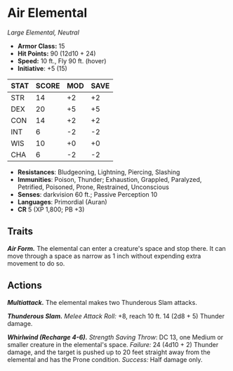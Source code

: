 # Air Elemental

*Large Elemental, Neutral*

- **Armor Class:** 15
- **Hit Points:** 90 (12d10 + 24)
- **Speed:** 10 ft., Fly 90 ft. (hover)
- **Initiative**: +5 (15)

|STAT|SCORE|MOD|SAVE|
| --- | --- | --- | ---- |
| STR | 14 | +2 | +2 |
| DEX | 20 | +5 | +5 |
| CON | 14 | +2 | +2 |
| INT | 6 | -2 | -2 |
| WIS | 10 | +0 | +0 |
| CHA | 6 | -2 | -2 |

- **Resistances**: Bludgeoning, Lightning, Piercing, Slashing
- **Immunities**: Poison, Thunder; Exhaustion, Grappled, Paralyzed, Petrified, Poisoned, Prone, Restrained, Unconscious
- **Senses**: darkvision 60 ft.; Passive Perception 10
- **Languages**: Primordial (Auran)
- **CR** 5 (XP 1,800; PB +3)

## Traits

***Air Form.*** The elemental can enter a creature's space and stop there. It can move through a space as narrow as 1 inch without expending extra movement to do so.


## Actions

***Multiattack.*** The elemental makes two Thunderous Slam attacks.

***Thunderous Slam.*** *Melee Attack Roll:* +8, reach 10 ft. 14 (2d8 + 5) Thunder damage.

***Whirlwind (Recharge 4-6).*** *Strength Saving Throw*: DC 13, one Medium or smaller creature in the elemental's space. *Failure:*  24 (4d10 + 2) Thunder damage, and the target is pushed up to 20 feet straight away from the elemental and has the Prone condition. *Success:*  Half damage only.

